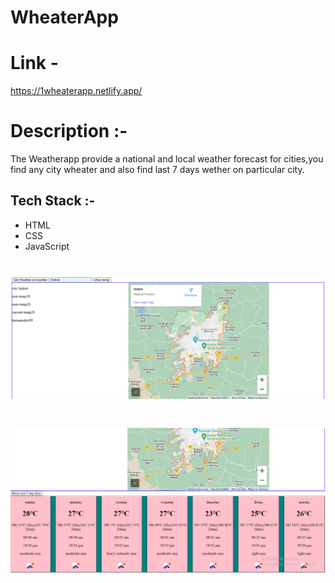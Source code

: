 # WheaterApp
# Link -
https://1wheaterapp.netlify.app/

# Description :-
 The Weatherapp  provide a national and local weather forecast for cities,you find any city wheater and also find last 7 days wether on particular city.
## Tech Stack :- 
- HTML
- CSS
- JavaScript

# <img src="https://github.com/sgovind158/WheaterApp/blob/main/image/whether1.png?raw=true" alt="">

# <img src="https://github.com/sgovind158/WheaterApp/blob/main/image/whetther2.png?raw=true" alt="">